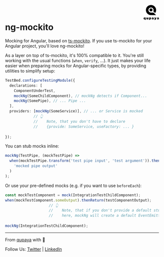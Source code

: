 <img src="https://raw.githubusercontent.com/qupaya/assets/master/logo/logo-full.svg" alt="dark qupaya logo with font" width="50" align="right">

<br>

# ng-mockito

Mocking for Angular, based on [ts-mockito](https://github.com/NagRock/ts-mockito). If you use ts-mockito for your Angular project, you'll love ng-mockito!

As a layer on top of ts-mockito, it's 100% compatible to it. You're still working with the usual functions (`when`, `verify`, ...).
It just makes your life easier when preparing mocks for Angular-specific types, by providing utilities to simplify setup:

<!-- prettier-ignore -->
```typescript
TestBed.configureTestingModule({
  declarations: [
    ComponentUnderTest,
    mockNg(SomeChildComponent), // mockNg detects if Component...
    mockNg(SomePipe), // ... Pipe ...
  ],
  providers: [mockNg(SomeService)], // ... or Service is mocked
             // 👆️
             //    Note, that you don't have to declare
             //    {provide: SomeService, useFactory: ... }

});
```

You can stub mocks inline:

```typescript
mockNg(TestPipe, (mockTestPipe) =>
  when(mockTestPipe.transform('test pipe input', 'test argument')).thenReturn(
    'mocked pipe output'
  )
);
```

Or use your pre-defined mocks (e.g. if you want to use `beforeEach`):

<!-- prettier-ignore -->
```typescript
const mockTestComponent = mock(IntegrationTestChildComponent);
when(mockTestComponent.someOutput).thenReturn(testComponentOutput);
                    // 👆️
                    //    Note, that if you don't provide a default stub for someOutput
                    //    here, mockNg will create a default EventEmitter stub for you.

mockNg(IntegrationTestChildComponent);
```

---

From [qupaya](https://www.qupaya.com/) with 🖤️

Follow Us: [Twitter](twitter.com/qupaya) | [LinkedIn](linkedin.com/company/qupaya)

